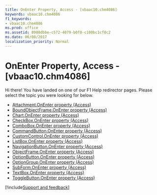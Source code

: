 ```yaml
---
title: OnEnter Property, Access - [vbaac10.chm4086]
keywords: vbaac10.chm4086
f1_keywords:
- vbaac10.chm4086
ms.prod: office
ms.assetid: 8988dbbe-c572-4079-b0f8-c100bc1cf8c2
ms.date: 06/08/2017
localization_priority: Normal
---
```



# OnEnter Property, Access - [vbaac10.chm4086]

Hi there! You have landed on one of our F1 Help redirector pages. Please select the topic you were looking for below.

- [Attachment.OnEnter property (Access)](https://msdn.microsoft.com/library/5aae3814-5fff-2011-c86d-3765f2a3615d%28Office.15%29.aspx)
- [BoundObjectFrame.OnEnter property (Access)](https://msdn.microsoft.com/library/8374c513-ede2-4ed7-2e35-55755cfd3942%28Office.15%29.aspx)
- [Chart.OnEnter property (Access)](../api/access.chart.md)
- [CheckBox.OnEnter property (Access)](https://msdn.microsoft.com/library/54894c2c-e0ab-8679-a55a-df44af856f8a%28Office.15%29.aspx)
- [ComboBox.OnEnter property (Access)](https://msdn.microsoft.com/library/be3b353e-7105-010a-0c6a-6c551dcf62d3%28Office.15%29.aspx)
- [CommandButton.OnEnter property (Access)](https://msdn.microsoft.com/library/6d8f659f-a8aa-4671-509c-c82ae5dead0c%28Office.15%29.aspx)
- [CustomControl.OnEnter property (Access)](https://msdn.microsoft.com/library/c2ca822a-2b67-5b06-0d5c-ff602b21226b%28Office.15%29.aspx)
- [ListBox.OnEnter property (Access)](https://msdn.microsoft.com/library/390d7350-3a93-d9f8-e377-f83102e8b5f1%28Office.15%29.aspx)
- [NavigationButton.OnEnter property (Access)](https://msdn.microsoft.com/library/3da3f669-1314-97af-bd01-b1e4848f3a13%28Office.15%29.aspx)
- [ObjectFrame.OnEnter property (Access)](https://msdn.microsoft.com/library/386524c3-8208-05dd-5d0f-9899e4619eb7%28Office.15%29.aspx)
- [OptionButton.OnEnter property (Access)](https://msdn.microsoft.com/library/e454abc8-f344-f67a-f67a-ae1a8003155e%28Office.15%29.aspx)
- [OptionGroup.OnEnter property (Access)](https://msdn.microsoft.com/library/1edbc677-6cf5-a14c-1bd8-b12e6c5a22cf%28Office.15%29.aspx)
- [SubForm.OnEnter property (Access)](https://msdn.microsoft.com/library/381870d2-b3f2-d914-bdd5-0a120e1f28da%28Office.15%29.aspx)
- [TextBox.OnEnter property (Access)](https://msdn.microsoft.com/library/d8f7aa7f-5222-ec0e-7be9-4022f5e697af%28Office.15%29.aspx)
- [ToggleButton.OnEnter property (Access)](https://msdn.microsoft.com/library/06605089-613c-114b-4775-587a0357e875%28Office.15%29.aspx)

[!include[Support and feedback](~/includes/feedback-boilerplate.md)]